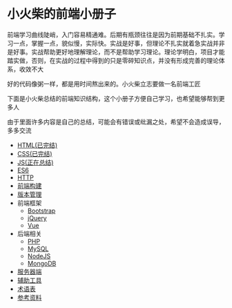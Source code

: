 # 小火柴的前端小册子

前端学习曲线陡峭，入门容易精通难。后期有瓶颈往往是因为前期基础不扎实。学习一点，掌握一点，貌似慢，实际快。实战是好事，但理论不扎实就着急实战并非是好事。实战帮助更好地理解理论，而不是帮助学习理论。理论学明白，项目才能踏实做，否则，在实战的过程中得到的只是零碎知识点，并没有形成完善的理论体系，收效不大


好的代码像粥一样，都是用时间熬出来的。小火柴立志要做一名前端工匠

下面是小火柴总结的前端知识结构，这个小册子方便自己学习，也希望能够帮到更多人

由于里面许多内容是自己的总结，可能会有错误或纰漏之处，希望不会造成误导，多多交流


* [HTML(已完结)](HTML/HTML.md)
* [CSS(已完结)](CSS/CSS.md)
* [JS(正在总结)](JS/JS.md)
* [ES6](ES6/ES6.md)
* [HTTP](HTTP/HTTP.md)
* [前端构建](build/build.md)
* [版本管理](version/version.md)
* 前端框架
    * [Bootstrap](bs/bs.md)
    * [jQuery](jq/jq.md)
    * [Vue](vue/vue.md)
* 后端相关
    * [PHP](php/php.md)
    * [MySQL](mysql/mysql.md)
    * [NodeJS](node/node.md)
    * [MongoDB](mongo/mongo.md)
* [服务器端](server/server.md)
* [辅助工具](helper/helper.md)
* [术语表](Glossary.md)
* [参考资料](Resources.md)

